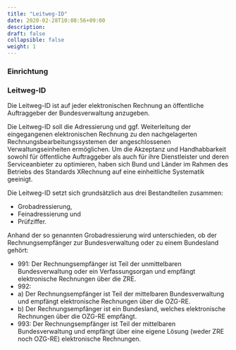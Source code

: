 ```yaml
---
title: "Leitweg-ID"
date: 2020-02-28T10:08:56+09:00
description: 
draft: false
collapsible: false
weight: 1
---
```

### Einrichtung

### Leitweg-ID

Die Leitweg-ID ist auf jeder elektronischen Rechnung an öffentliche Auftraggeber der Bundesverwaltung anzugeben.

Die Leitweg-ID soll die Adressierung und ggf. Weiterleitung der eingegangenen elektronischen Rechnung zu den nachgelagerten Rechnungsbearbeitungssystemen der angeschlossenen Verwaltungseinheiten ermöglichen. Um die Akzeptanz und Handhabbarkeit sowohl für öffentliche Auftraggeber als auch für ihre Dienstleister und deren Serviceanbieter zu optimieren, haben sich Bund und Länder im Rahmen des Betriebs des Standards XRechnung auf eine einheitliche Systematik geeinigt.

Die Leitweg-ID setzt sich grundsätzlich aus drei Bestandteilen zusammen:

- Grobadressierung,
- Feinadressierung und
- Prüfziffer.

Anhand der so genannten Grobadressierung wird unterschieden, ob der Rechnungsempfänger zur Bundesverwaltung oder zu einem Bundesland gehört:

- 991: Der Rechnungsempfänger ist Teil der unmittelbaren Bundesverwaltung oder ein Verfassungsorgan und empfängt elektronische Rechnungen über die ZRE.
- 992:
- a) Der Rechnungsempfänger ist Teil der mittelbaren Bundesverwaltung und empfängt elektronische Rechnungen über die OZG-RE.
- b) Der Rechnungsempfänger ist ein Bundesland, welches elektronische Rechnungen über die OZG-RE empfängt.
- 993: Der Rechnungsempfänger ist Teil der mittelbaren Bundesverwaltung und empfängt über eine eigene Lösung (weder ZRE noch OZG-RE) elektronische Rechnungen.